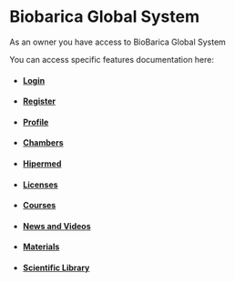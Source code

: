 # Biobarica Global System

As an owner you have access to BioBarica Global System

You can access specific features documentation here:

- #### [Login](/owner/login.md)
- #### [Register](/owner/register.md)
- #### [Profile](/owner/profile.md)
- #### [Chambers](/owner/chambers.md)
- #### [Hipermed](/owner/hipermed.md)
- #### [Licenses](/owner/licenses.md)
- #### [Courses](/owner/courses.md)
- #### [News and Videos](/owner/news.md)
- #### [Materials](/owner/materials.md)
- #### [Scientific Library](/owner/scientific-library.md)